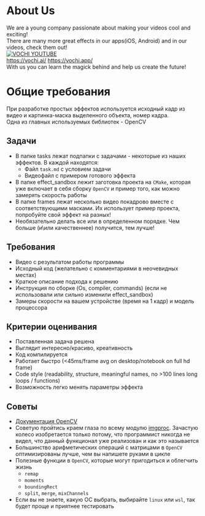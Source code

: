 # About Us

We are a young company passionate about making your videos cool and exciting!  
There are many more great effects in our apps(iOS, Android) and in our videos, check them out!  
[![VOCHI YOUTUBE](https://img.youtube.com/vi/wcS0o2cxK4w/0.jpg)](http://www.youtube.com/watch?v=wcS0o2cxK4w)  
https://vochi.ai/ https://vochi.app/  
With us you can learn the magick behind and help us create the future!  
 
# Общие требования

При разработке простых эффектов используется исходный кадр из видео и картинка-маска выделенного объекта, номер кадра.  
Одна из главных используемых библиотек - OpenCV

## Задачи

- В папке tasks лежат подпапки с задачами - некоторые из наших эффектов. В каждой находятся:
    - Файл `task.md` с условием задачи
    - Видеофайл с примером готового эффекта
- В папке effect_sandbox лежит заготовка проекта на `CMake`, которая уже включает в себя сборку `OpenCV` и пример того, как можно замерять скорость работы
- В папке frames лежат несколько видео покадрово вместе с соответствующими масками. Их использует пример проекта, попробуйте свой эффект на разных!
- Необязательно делать все или в определенном порядке. Чем больше (и\или качественнее) получится, тем лучше!

## Требования

- Видео с результатом работы программы
- Исходный код (желательно с комментариями в неочевидных местах)
- Краткое описание подхода к решению
- Инструкция по сборке (Os, compiler, commands) (если не использовали или сильно изменили effect_sandbox)
- Замеры скорости на вашем устройстве (время на 1 кадр) и модель процессора

## Критерии оценивания

- Поставленная задача решена
- Выглядит интересно/красиво, креативность
- Код компилируется
- Работает быстро (<45ms/frame avg on desktop/notebook on full hd frame)
- Code style (readability, structure, meaningful names, no >100 lines long loops / functions)
- Возможность легко менять параметры эффекта

## Советы

- [Документация OpenCV](https://docs.opencv.org/4.5.2/)
- Советую пройтись краем глаза по всему модулю [imgproc](https://docs.opencv.org/4.5.2/d7/dbd/group__imgproc.html). Зачастую колесо изобретается только потому, что программист никогда не видел, что данный функционал уже реализован и как это называется
- Большинство арифметических операций с матрицами в `OpenCV` оптимизированы лучше, чем вы напишете руками в цикле
- Полезные функции в `OpenCV`, которые могут пригодиться и облегчить жизнь
  - `remap`
  - `moments`
  - `boundingRect`
  - `split`, `merge`, `mixChannels`
- Если вы не знаете, какую ОС выбрать, выбирайте `linux` или `wsl`, так будет проще и приятнее тестировать
